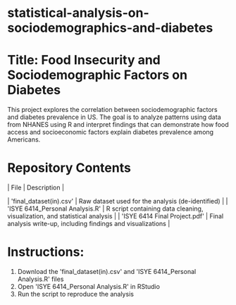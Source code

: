 # statistical-analysis-on-sociodemographics-and-diabetes
# Title: Food Insecurity and Sociodemographic Factors on Diabetes
This project explores the correlation between sociodemographic factors and diabetes prevalence in US.
The goal is to analyze patterns using data from NHANES using R and interpret findings that can demonstrate how food access and socioeconomic factors explain diabetes prevalence among Americans.

# Repository Contents
| File | Description |

| 'final_dataset(in).csv' | Raw dataset used for the analysis (de-identified) |
| 'ISYE 6414_Personal Analysis.R' | R script containing data cleaning, visualization, and statistical analysis |
| 'ISYE 6414 Final Project.pdf' | Final analysis write-up, including findings and visualizations |

# Instructions:
1. Download the 'final_dataset(in).csv' and 'ISYE 6414_Personal Analysis.R' files
2. Open 'ISYE 6414_Personal Analysis.R' in RStudio
3. Run the script to reproduce the analysis
